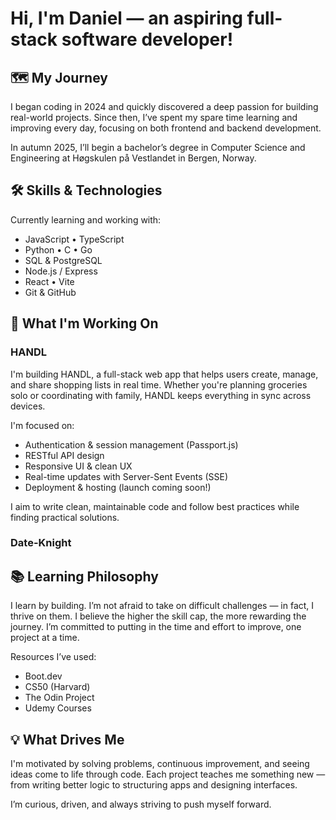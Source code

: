 # Hi, I'm Daniel — an aspiring full-stack software developer!

## 🗺️ My Journey
I began coding in 2024 and quickly discovered a deep passion for building real-world projects. Since then, I’ve spent my spare time learning and improving every day, focusing on both frontend and backend development.

In autumn 2025, I’ll begin a bachelor’s degree in Computer Science and Engineering at Høgskulen på Vestlandet in Bergen, Norway.

## 🛠 Skills & Technologies
Currently learning and working with:
- JavaScript • TypeScript
- Python • C • Go
- SQL & PostgreSQL
- Node.js / Express
- React • Vite
- Git & GitHub

## 🚀 What I'm Working On
### HANDL
I'm building HANDL, a full-stack web app that helps users create, manage, and share shopping lists in real time. Whether you're planning groceries solo or coordinating with family, HANDL keeps everything in sync across devices. 

I'm focused on:
- Authentication & session management (Passport.js)
- RESTful API design
- Responsive UI & clean UX
- Real-time updates with Server-Sent Events (SSE)
- Deployment & hosting (launch coming soon!)

I aim to write clean, maintainable code and follow best practices while finding practical solutions.

### Date-Knight


## 📚 Learning Philosophy
I learn by building. I’m not afraid to take on difficult challenges — in fact, I thrive on them. I believe the higher the skill cap, the more rewarding the journey. I’m committed to putting in the time and effort to improve, one project at a time.

Resources I’ve used:
- Boot.dev
- CS50 (Harvard)
- The Odin Project
- Udemy Courses

## 💡 What Drives Me
I'm motivated by solving problems, continuous improvement, and seeing ideas come to life through code. Each project teaches me something new — from writing better logic to structuring apps and designing interfaces.

I’m curious, driven, and always striving to push myself forward.
